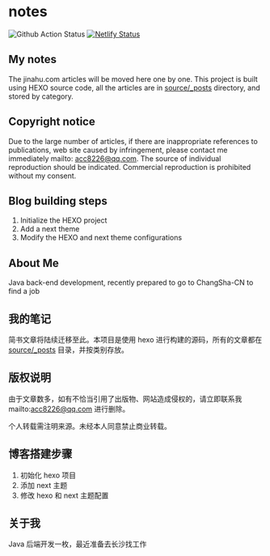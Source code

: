 # notes

![Github Action Status](https://github.com/acc8226/page-source/actions/workflows/main.yml/badge.svg) [![Netlify Status](https://api.netlify.com/api/v1/badges/282bcf1e-d335-48e3-b407-6d77fff9c858/deploy-status)](https://app.netlify.com/sites/acc8226/deploys)

## My notes

The jinahu.com articles will be moved here one by one. This project is built using HEXO source code, all the articles are in [source/_posts](source/_posts) directory, and stored by category.

## Copyright notice

Due to the large number of articles, if there are inappropriate references to publications, web site caused by infringement, please contact me immediately mailto: acc8226@qq.com.
The source of individual reproduction should be indicated. Commercial reproduction is prohibited without my consent.

## Blog building steps

1. Initialize the HEXO project
2. Add a next theme
3. Modify the HEXO and next theme configurations

## About Me

Java back-end development, recently prepared to go to ChangSha-CN to find a job

## 我的笔记

简书文章将陆续迁移至此。本项目是使用 hexo 进行构建的源码，所有的文章都在 [source/_posts](source/_posts) 目录，并按类别存放。

## 版权说明

由于文章数多，如有不恰当引用了出版物、网站造成侵权的，请立即联系我 mailto:acc8226@qq.com 进行删除。

个人转载需注明来源。未经本人同意禁止商业转载。

## 博客搭建步骤

1. 初始化 hexo 项目
2. 添加 next 主题
3. 修改 hexo 和 next 主题配置

## 关于我

Java 后端开发一枚，最近准备去长沙找工作
